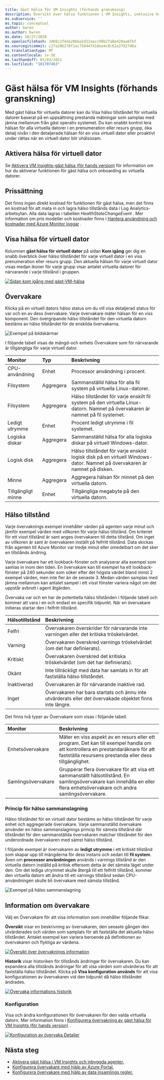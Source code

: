 ```yaml
---
title: Gäst hälsa för VM Insights (förhands granskning)
description: Översikt över hälso funktionen i VM Insights, inklusive hur du kan visa hälso tillståndet för dina virtuella datorer och få aviseringar när en virtuell dator blir ohälsosam.
ms.subservice: ''
ms.topic: conceptual
author: bwren
ms.author: bwren
ms.date: 10/27/2020
ms.openlocfilehash: 3db6c2f4da28bba2d12aacc90b2fa8e420aa6fbf
ms.sourcegitcommit: c27a20b278f2ac758447418ea4c8c61e27927d6a
ms.translationtype: MT
ms.contentlocale: sv-SE
ms.lasthandoff: 03/03/2021
ms.locfileid: "101707463"
---
```

# <a name="vm-insights-guest-health-preview"></a>Gäst hälsa för VM Insights (förhands granskning)
Med gäst hälsa för virtuella datorer kan du Visa hälso tillståndet för virtuella datorer baserat på en uppsättning prestanda mätningar som samplas med jämna mellanrum från gäst operativ systemet. Du kan snabbt kontrol lera hälsan för alla virtuella datorer i en prenumeration eller resurs grupp, öka detalj nivån i den detaljerade hälsan för en viss virtuell dator eller proaktivt under rättas när en virtuell dator blir ohälsosam. 

## <a name="enable-virtual-machine-health"></a>Aktivera hälsa för virtuell dator
Se [Aktivera VM Insights-gäst hälsa (för hands version)](vminsights-health-enable.md) för information om hur du aktiverar funktionen för gäst hälsa och onboarding av virtuella datorer.

## <a name="pricing"></a>Prissättning
Det finns ingen direkt kostnad för funktionen för gäst hälsa, men det finns en kostnad för att mata in och lagra hälso tillstånds data i Log Analytics-arbetsytan. Alla data lagras i tabellen *HealthStateChangeEvent* . Mer information om pris modeller och kostnader finns i [Hantera användning och kostnader med Azure Monitor loggar](../logs/manage-cost-storage.md) .

## <a name="view-virtual-machine-health"></a>Visa hälsa för virtuell dator
Kolumnen **gäst hälsa för virtuell dator** på sidan **Kom igång** ger dig en snabb överblick över hälso tillståndet för varje virtuell dator i en viss prenumeration eller resurs grupp. Den aktuella hälsan för varje virtuell dator visas medan ikoner för varje grupp visar antalet virtuella datorer för närvarande i varje tillstånd i gruppen.

[![Sidan kom igång med gäst-VM-hälsa](media/vminsights-health-overview/get-started-page.png)](media/vminsights-health-overview/get-started-page.png#lightbox)


## <a name="monitors"></a>Övervakare
Klicka på en virtuell dators hälso status om du vill visa detaljerad status för var och en av dess övervakare. Varje övervakare mäter hälsan för en viss komponent. Den övergripande hälso tillståndet för den virtuella datorn bestäms av hälso tillståndet för de enskilda övervakarna. 

![Exempel på bildskärmar](media/vminsights-health-overview/monitors.png)

I följande tabell visas de mängd-och enhets Övervakare som för närvarande är tillgängliga för varje virtuell dator. 

| Monitor | Typ | Beskrivning |
|:---|:---|:---|
| CPU-användning | Enhet | Processor användning i procent. |
| Filsystem | Aggregera | Sammanställd hälsa för alla fil system på virtuella Linux-datorer. |
| Filsystem  | Aggregera | Hälso tillståndet för varje enskilt fil system på den virtuella Linux-datorn. Namnet på övervakaren är namnet på fil systemet. |
| Ledigt utrymme | Enhet | Procent ledigt utrymme i fil systemet. |
| Logiska diskar | Aggregera | Sammanställd hälsa för alla logiska diskar på virtuell Windows-dator. |
| Logisk disk  | Aggregera | Hälso tillståndet för varje enskild logisk disk på en virtuell Windows-dator. Namnet på övervakaren är namnet på disken. |
| Minne | Aggregera | Aggregera hälsan för minnet på den virtuella datorn. |
| Tillgängligt minne | Enhet | Tillgängliga megabyte på den virtuella datorn. |

## <a name="health-states"></a>Hälso tillstånd
Varje övervaknings exempel innehåller värden på agenten varje minut och jämför exempel värden med villkoren för varje hälso tillstånd. Om kriteriet för ett visst tillstånd är sant anges övervakaren till detta tillstånd. Om inget av villkoren är sant är övervakaren inställt på felfritt tillstånd. Data skickas från agenten till Azure Monitor var tredje minut eller omedelbart om det sker en tillstånds ändring.

Varje övervakare har ett lookback-fönster och analyserar alla exempel som samlas in inom den tiden. En övervakare kan till exempel ha ett lookback-fönster på 240 sekunder som söker efter det högsta värdet bland minst 2 exempel värden, men inte fler än de senaste 3. Medan värden samplas med jämna mellanrum kan antalet sampel i ett visst fönster variera något om det uppstår avbrott i agent åtgärden.

Övervaka var och en har de potentiella hälso tillstånden i följande tabell och kommer att vara i en och endast en specifik tidpunkt. När en övervakare initieras startar den i felfritt tillstånd.

| Hälsotillstånd | Beskrivning |
|:---|:---|
| Felfri  | Övervakaren överskrider för närvarande inte varningen eller det kritiska tröskelvärdet. |
| Varning  | Övervakaren överskred varnings tröskelvärdet (om det har definierats). |
| Kritiskt | Övervakaren överskred det kritiska tröskelvärdet (om det har definierats). |
| Okänt  | Inte tillräckligt med data har samlats in för att fastställa hälso tillståndet. |
| Inaktiverad | Övervakaren är för närvarande inaktive rad. |
| Inget     | Övervakaren har bara startats och ännu inte utvärderats eller det övervakade objektet finns inte längre. |



Det finns två typer av Övervakare som visas i följande tabell.

| Monitor | Beskrivning |
|:---|:---|
| Enhetsövervakare | Mäter en viss aspekt av en resurs eller ett program. Det kan till exempel handla om att kontrollera en prestandaräknare för att fastställa resursens prestanda eller dess tillgänglighet. |
| Samlingsövervakare | Grupperar flera övervakare för att visa ett sammanställt hälsotillstånd. En samlingsövervakare kan innehålla en eller flera enhetsövervakare och andra samlingsövervakare. |


  
### <a name="health-rollup-policy"></a>Princip för hälso sammanslagning
Hälso tillståndet för en virtuell dator bestäms av hälso tillståndet för varje enhet och aggregerade övervakare. Varje sammanställd övervakare använder en hälso sammanslagnings princip för sämsta tillstånd där tillståndet för den sammanställda övervakaren matchar tillståndet för den underordnade övervakaren med sämst hälso tillstånd.  

I följande exempel är övervakaren av **ledigt utrymme** i ett kritiskt tillstånd som skapar upp till mängderna för dess instans och sedan till **fil system**. Även om **processor användningen** används i varnings tillstånd är den virtuella datorn inställd på kritisk eftersom detta är det sämsta läget under den. Om det lediga utrymmet skulle återgå till ett felfritt tillstånd, kommer den virtuella datorn att ändra till ett varnings tillstånd sedan CPU-användningen skulle bli övervakare med sämsta tillstånd.

![Exempel på hälso sammanslagning](media/vminsights-health-overview/health-rollup-example.png)


## <a name="monitor-details"></a>Information om övervakare
Välj en Övervakare för att visa information som innehåller följande flikar.

**Översikt** visar en beskrivning av övervakaren, den senaste gången den utvärderades och värden som samplats för att fastställa det aktuella hälso tillståndet. Antalet exempel kan variera beroende på definitionen av övervakaren och flyktiga av värdena.

[![Översikt över övervaknings information](media/vminsights-health-overview/monitor-details-overview.png)](media/vminsights-health-overview/monitor-details-overview.png#lightbox)

**Historik** visar historiken för tillstånds ändringar för övervakaren. Du kan expandera alla tillstånds ändringar för att visa värden som utvärderas för att fastställa hälso tillståndet. Klicka på **Visa konfiguration används** för att visa konfigurationen av övervakaren vid den tidpunkt då hälso tillståndet ändrades.



[![Övervaka informations historik](media/vminsights-health-overview/monitor-details-history.png)](media/vminsights-health-overview/monitor-details-history.png#lightbox)

### <a name="configuration"></a>Konfiguration
Visa och ändra konfigurationen för övervakaren för den valda virtuella datorn. Mer information finns i [Konfigurera övervakning av gäst hälsa för VM Insights (för hands version)](vminsights-health-enable.md) .

[![Konfiguration av övervaka Detaljer](media/vminsights-health-overview/monitor-details-configuration.png)](media/vminsights-health-overview/monitor-details-configuration.png#lightbox)




## <a name="next-steps"></a>Nästa steg

- [Aktivera gäst hälsa i VM Insights och inbyggda agenter.](vminsights-health-enable.md)
- [Konfigurera övervakare med hjälp av Azure Portal.](vminsights-health-configure.md)
- [Konfigurera övervakare med hjälp av data insamlings regler.](vminsights-health-configure-dcr.md)